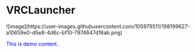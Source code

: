 <!DOCTYPE html>
<html>
   <head>
   </head>
   <body>
      <h1>VRCLauncher</h1>
      ![image](https://user-images.githubusercontent.com/105979511/198199627-a10659e0-d5e8-4d6c-bf10-7974647d16ab.png)<br/>
      <p style="color:blue">This is demo content.</p>
   </body>
</html>
